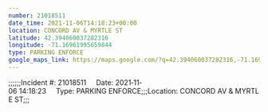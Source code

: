 ```yaml
---
number: 21018511
date_time: 2021-11-06T14:18:23+00:00
location: CONCORD AV & MYRTLE ST
latitude: 42.394060037282316
longitude: -71.16961995659844
type: PARKING ENFORCE
google_maps_link: https://maps.google.com/?q=42.394060037282316,-71.16961995659844
---
```


;;;;;;Incident #: 21018511     Date: 2021‐11‐06 14:18:23     Type: PARKING ENFORCE;;;Location: CONCORD AV & MYRTLE ST;;;

